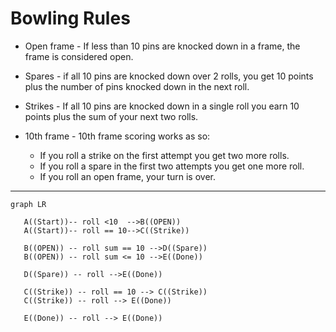 # Bowling Rules

- Open frame - If less than 10 pins are knocked down in a frame, the frame is considered open.

- Spares - if all 10 pins are knocked down over 2 rolls, you get 10 points plus the number of pins knocked down in the next roll.

- Strikes - If all 10 pins are knocked down in a single roll you earn 10 points plus the sum of your next two rolls. 

- 10th frame - 10th frame scoring works as so:
  - If you roll a strike on the first attempt you get two more rolls.
  - If you roll a spare in the first two attempts you get one more roll.
  - If you roll an open frame, your turn is over.

---




```mermaid
graph LR
   
   A((Start))-- roll <10  -->B((OPEN))
   A((Start))-- roll == 10-->C((Strike))
   
   B((OPEN)) -- roll sum == 10 -->D((Spare))
   B((OPEN)) -- roll sum <= 10 -->E((Done))
   
   D((Spare)) -- roll -->E((Done))

   C((Strike)) -- roll == 10 --> C((Strike))
   C((Strike)) -- roll --> E((Done))

   E((Done)) -- roll --> E((Done))

```